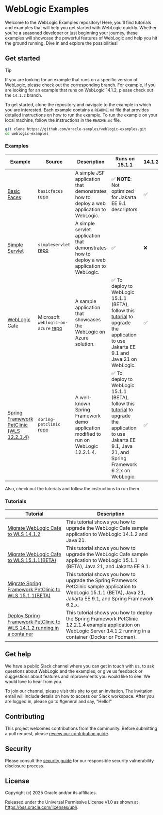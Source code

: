 # WebLogic Examples

Welcome to the WebLogic Examples repository! Here, you'll find tutorials and examples that will help you get started with WebLogic quickly. Whether you're a seasoned developer or just beginning your journey, these examples will showcase the powerful features of WebLogic and help you hit the ground running. Dive in and explore the possibilities!

## Get started

> [!TIP]
> If you are looking for an example that runs on a specific version of WebLogic, please check out the corresponding branch. For example, if you are looking for an example that runs on WebLogic 14.1.2, please check out the `14.1.2` branch.

To get started, clone the repository and navigate to the example in which you are interested. Each example contains a `README.md` file that provides detailed instructions on how to run the example. To run the example on your local machine, follow the instructions in the `README.md` file.

```bash
git clone https://github.com/oracle-samples/weblogic-examples.git
cd weblogic-examples
```

### Examples

| Example | Source | Description | Runs on 15.1.1 | 14.1.2 | 12.2.1.4 | Builder | Highlights |
| --- | --- | --- | --- | --- | --- | --- | --- |
| [Basic Faces](./samples/basicfaces/README.md) | `basicfaces` [repo](./samples/basicfaces/) | A simple JSF application that demonstrates how to deploy a web application to WebLogic. | ✅ **NOTE**: Not optimized for Jakarta EE 9.1 descriptors. | ✅ | ✅ | Gradle | JSF |
| [Simple Servlet](./samples/simpleservlet/README.md) | `simpleservlet` [repo](./samples/simpleservlet/) | A simple servlet application that demonstrates how to deploy a web application to WebLogic. | ✅ | ❌ | ❌ | Maven | servlet <br/> Jakarta EE 9.1 | |
| [WebLogic Cafe](https://github.com/microsoft/weblogic-on-azure/blob/main/README.md) | Microsoft `weblogic-on-azure` [repo](https://github.com/microsoft/weblogic-on-azure) | A sample application that showcases the WebLogic on Azure solution. | ✅ To deploy to WebLogic 15.1.1 (BETA), follow this [tutorial](./tutorials/migrate/weblogic-cafe-15.1.1/README.md) to upgrade the application to use Jakarta EE 9.1 and Java 21 on WebLogic. | ✅ | ✅ | Maven | OpenRewrite |
| [Spring Framework PetClinic (WLS 12.2.1.4)](./samples/spring-framework-petclinic-12.2.1.4/README.md) | `spring-petclinic` [repo](./samples/spring-framework-petclinic-12.2.1.4/) | A well-known Spring Framework demo application modified to run on WebLogic 12.2.1.4. | ✅ To deploy to WebLogic 15.1.1 (BETA), follow this [tutorial](./tutorials/migrate/spring-framework-petclinic-15.1.1/README.md) to upgrade the application to use Jakarta EE 9.1, Java 21, and Spring Framework 6.2.x on WebLogic. | ✅ | ✅ | Maven | Spring Framework 5.3.x |

Also, check out the tutorials and follow the instructions to run them.

### Tutorials

| Tutorial | Description |
| --- | --- |
| [Migrate WebLogic Cafe to WLS 14.1.2](./tutorials/migrate/weblogic-cafe-14.1.2/README.md) | This tutorial shows you how to upgrade the WebLogic Cafe sample application to WebLogic 14.1.2 and Java 21. |
| [Migrate WebLogic Cafe to WLS 15.1.1(BETA)](./tutorials/migrate/weblogic-cafe-15.1.1/README.md) | This tutorial shows you how to upgrade the WebLogic Cafe sample application to WebLogic 15.1.1 (BETA), Java 21, and Jakarta EE 9.1. |
| [Migrate Spring Framework PetClinic to WLS 15.1.1(BETA)](./tutorials/migrate/spring-framework-petclinic-15.1.1/README.md) | This tutorial shows you how to upgrade the Spring Framework PetClinic sample application to WebLogic 15.1.1 (BETA), Java 21, Jakarta EE 9.1, and Spring Framework 6.2.x. |
| [Deploy Spring Framework PetClinic to WLS 14.1.2 running in a container](./tutorials/deploy/deploy-petclinic-container-14.1.2/README.md) | This tutorial shows you how to deploy the Spring Framework PetClinic 12.2.1.4 example application on WebLogic Server 14.1.2 running in a container (Docker or Podman). |

## Get help

We have a public Slack channel where you can get in touch with us, to ask questions about WebLogic and the examples, or give us feedback or suggestions about features and improvements you would like to see. We would love to hear from you.

To join our channel, please visit this [site](https://join.slack.com/t/oracle-weblogic/shared_invite/zt-2tgq767tj-i4ip6suUiW2Cgykb~rMijg) to get an invitation. The invitation email will include details on how to access our Slack workspace. After you are logged in, please go to #general and say, "Hello!"

## Contributing

This project welcomes contributions from the community. Before submitting a pull request, please [review our contribution guide](./CONTRIBUTING.md).

## Security

Please consult the [security guide](./SECURITY.md) for our responsible security vulnerability disclosure process.

## License

Copyright (c) 2025 Oracle and/or its affiliates.

Released under the Universal Permissive License v1.0 as shown at
<https://oss.oracle.com/licenses/upl/>.
